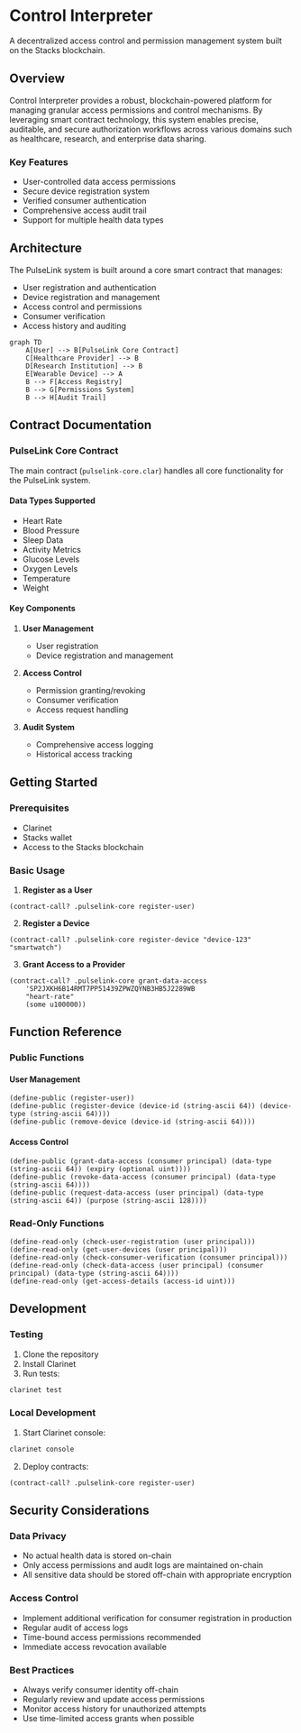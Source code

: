 # Control Interpreter

A decentralized access control and permission management system built on the Stacks blockchain.

## Overview

Control Interpreter provides a robust, blockchain-powered platform for managing granular access permissions and control mechanisms. By leveraging smart contract technology, this system enables precise, auditable, and secure authorization workflows across various domains such as healthcare, research, and enterprise data sharing.

### Key Features

- User-controlled data access permissions
- Secure device registration system
- Verified consumer authentication
- Comprehensive access audit trail
- Support for multiple health data types

## Architecture

The PulseLink system is built around a core smart contract that manages:
- User registration and authentication
- Device registration and management
- Access control and permissions
- Consumer verification
- Access history and auditing

```mermaid
graph TD
    A[User] --> B[PulseLink Core Contract]
    C[Healthcare Provider] --> B
    D[Research Institution] --> B
    E[Wearable Device] --> A
    B --> F[Access Registry]
    B --> G[Permissions System]
    B --> H[Audit Trail]
```

## Contract Documentation

### PulseLink Core Contract

The main contract (`pulselink-core.clar`) handles all core functionality for the PulseLink system.

#### Data Types Supported
- Heart Rate
- Blood Pressure
- Sleep Data
- Activity Metrics
- Glucose Levels
- Oxygen Levels
- Temperature
- Weight

#### Key Components

1. **User Management**
   - User registration
   - Device registration and management
   
2. **Access Control**
   - Permission granting/revoking
   - Consumer verification
   - Access request handling

3. **Audit System**
   - Comprehensive access logging
   - Historical access tracking

## Getting Started

### Prerequisites
- Clarinet
- Stacks wallet
- Access to the Stacks blockchain

### Basic Usage

1. **Register as a User**
```clarity
(contract-call? .pulselink-core register-user)
```

2. **Register a Device**
```clarity
(contract-call? .pulselink-core register-device "device-123" "smartwatch")
```

3. **Grant Access to a Provider**
```clarity
(contract-call? .pulselink-core grant-data-access 
    'SP2JXKH6B14RMT7PP51439ZPWZQYNB3HB5J2289WB 
    "heart-rate" 
    (some u100000))
```

## Function Reference

### Public Functions

#### User Management
```clarity
(define-public (register-user))
(define-public (register-device (device-id (string-ascii 64)) (device-type (string-ascii 64))))
(define-public (remove-device (device-id (string-ascii 64))))
```

#### Access Control
```clarity
(define-public (grant-data-access (consumer principal) (data-type (string-ascii 64)) (expiry (optional uint))))
(define-public (revoke-data-access (consumer principal) (data-type (string-ascii 64))))
(define-public (request-data-access (user principal) (data-type (string-ascii 64)) (purpose (string-ascii 128))))
```

### Read-Only Functions
```clarity
(define-read-only (check-user-registration (user principal)))
(define-read-only (get-user-devices (user principal)))
(define-read-only (check-consumer-verification (consumer principal)))
(define-read-only (check-data-access (user principal) (consumer principal) (data-type (string-ascii 64))))
(define-read-only (get-access-details (access-id uint)))
```

## Development

### Testing
1. Clone the repository
2. Install Clarinet
3. Run tests:
```bash
clarinet test
```

### Local Development
1. Start Clarinet console:
```bash
clarinet console
```
2. Deploy contracts:
```clarity
(contract-call? .pulselink-core register-user)
```

## Security Considerations

### Data Privacy
- No actual health data is stored on-chain
- Only access permissions and audit logs are maintained on-chain
- All sensitive data should be stored off-chain with appropriate encryption

### Access Control
- Implement additional verification for consumer registration in production
- Regular audit of access logs
- Time-bound access permissions recommended
- Immediate access revocation available

### Best Practices
- Always verify consumer identity off-chain
- Regularly review and update access permissions
- Monitor access history for unauthorized attempts
- Use time-limited access grants when possible
